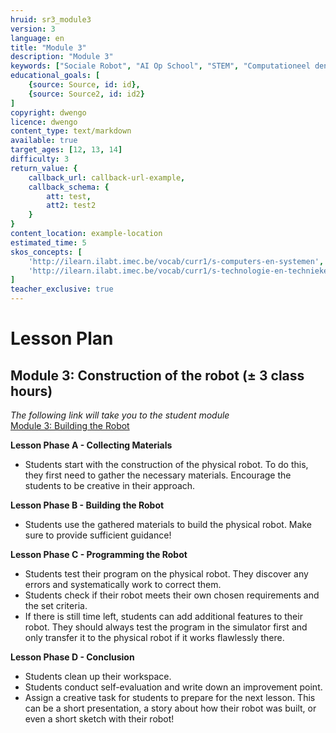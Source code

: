 ```yaml
---
hruid: sr3_module3
version: 3
language: en
title: "Module 3"
description: "Module 3"
keywords: ["Sociale Robot", "AI Op School", "STEM", "Computationeel denken", "Grafisch programmeren"]
educational_goals: [
    {source: Source, id: id}, 
    {source: Source2, id: id2}
]
copyright: dwengo
licence: dwengo
content_type: text/markdown
available: true
target_ages: [12, 13, 14]
difficulty: 3
return_value: {
    callback_url: callback-url-example,
    callback_schema: {
        att: test,
        att2: test2
    }
}
content_location: example-location
estimated_time: 5
skos_concepts: [
    'http://ilearn.ilabt.imec.be/vocab/curr1/s-computers-en-systemen', 
    'http://ilearn.ilabt.imec.be/vocab/curr1/s-technologie-en-technieken'
]
teacher_exclusive: true
---
```


# Lesson Plan
## Module 3: Construction of the robot (± 3 class hours)

*The following link will take you to the student module* <br>
[Module 3: Building the Robot](https://www.dwengo.org/learning-path.html?hruid=sr3&language=en "Module 3")

**Lesson Phase A - Collecting Materials**
* Students start with the construction of the physical robot. To do this, they first need to gather the necessary materials. Encourage the students to be creative in their approach.

**Lesson Phase B - Building the Robot**
* Students use the gathered materials to build the physical robot. Make sure to provide sufficient guidance!

**Lesson Phase C - Programming the Robot**
* Students test their program on the physical robot. They discover any errors and systematically work to correct them.
* Students check if their robot meets their own chosen requirements and the set criteria.
* If there is still time left, students can add additional features to their robot. They should always test the program in the simulator first and only transfer it to the physical robot if it works flawlessly there.

**Lesson Phase D - Conclusion**
* Students clean up their workspace.
* Students conduct self-evaluation and write down an improvement point.
* Assign a creative task for students to prepare for the next lesson. This can be a short presentation, a story about how their robot was built, or even a short sketch with their robot!